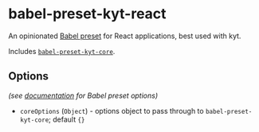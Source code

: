 # babel-preset-kyt-react

An opinionated [Babel preset](https://babeljs.io/docs/plugins/#presets) for React applications, best used with kyt.

Includes [`babel-preset-kyt-core`](https://www.npmjs.com/package/babel-preset-kyt-core).

## Options

*(see [documentation](https://babeljs.io/docs/plugins/#plugin-preset-options) for Babel preset options)*

- `coreOptions` (`Object`) - options object to pass through to `babel-preset-kyt-core`; default `{}`

